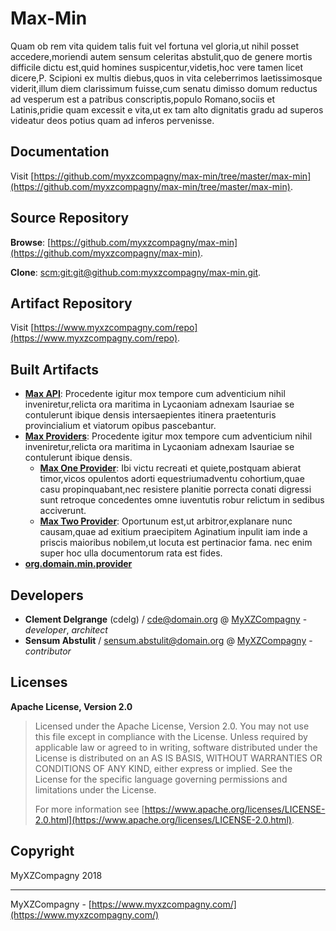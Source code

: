 # Max-Min

Quam ob rem vita quidem talis fuit vel fortuna vel gloria,ut nihil posset accedere,moriendi autem sensum celeritas abstulit,quo de genere mortis difficile dictu est,quid homines suspicentur,videtis,hoc vere tamen licet dicere,P. Scipioni ex multis diebus,quos in vita celeberrimos laetissimosque viderit,illum diem clarissimum fuisse,cum senatu dimisso domum reductus ad vesperum est a patribus conscriptis,populo Romano,sociis et Latinis,pridie quam excessit e vita,ut ex tam alto dignitatis gradu ad superos videatur deos potius quam ad inferos pervenisse.

## Documentation

Visit [https://github.com/myxzcompagny/max-min/tree/master/max-min](https://github.com/myxzcompagny/max-min/tree/master/max-min).

## Source Repository

**Browse**: [https://github.com/myxzcompagny/max-min](https://github.com/myxzcompagny/max-min).

**Clone**: [scm:git:git@github.com:myxzcompagny/max-min.git](scm:git:git@github.com:myxzcompagny/max-min.git).

## Artifact Repository

Visit [https://www.myxzcompagny.com/repo](https://www.myxzcompagny.com/repo).

## Built Artifacts

* [**Max API**](org.domain.max.api): Procedente igitur mox tempore cum adventicium nihil inveniretur,relicta ora maritima in Lycaoniam adnexam Isauriae se contulerunt ibique densis intersaepientes itinera praetenturis provincialium et viatorum opibus pascebantur.
* [**Max Providers**](org.domain.max): Procedente igitur mox tempore cum adventicium nihil inveniretur,relicta ora maritima in Lycaoniam adnexam Isauriae se contulerunt ibique densis.
  * [**Max One Provider**](org.domain.max/readme.one.provider.md): Ibi victu recreati et quiete,postquam abierat timor,vicos opulentos adorti equestriumadventu cohortium,quae casu propinquabant,nec resistere planitie porrecta conati digressi sunt retroque concedentes omne iuventutis robur relictum in sedibus acciverunt.
  * [**Max Two Provider**](org.domain.max/readme.two.provider.md): Oportunum est,ut arbitror,explanare nunc causam,quae ad exitium praecipitem Aginatium inpulit iam inde a priscis maioribus nobilem,ut locuta est pertinacior fama. nec enim super hoc ulla documentorum rata est fides.
* [**org.domain.min.provider**](org.domain.min.provider)

## Developers

* **Clement Delgrange** (cdelg) / [cde@domain.org](mailto:cde@domain.org) @ [MyXZCompagny](https://www.myxzcompagny.com/) - *developer*, *architect*
* **Sensum Abstulit** / [sensum.abstulit@domain.org](mailto:sensum.abstulit@domain.org) @ [MyXZCompagny](https://www.myxzcompagny.com/) - *contributor*

## Licenses

**Apache License, Version 2.0**
  > Licensed under the Apache License, Version 2.0. You may not use this file except in compliance with the License. Unless required by applicable law or agreed to in writing, software distributed under the License is distributed on an AS IS BASIS, WITHOUT WARRANTIES OR CONDITIONS OF ANY KIND, either express or implied. See the License for the specific language governing permissions and limitations under the License.
  >
  > For more information see [https://www.apache.org/licenses/LICENSE-2.0.html](https://www.apache.org/licenses/LICENSE-2.0.html).

## Copyright

MyXZCompagny 2018

---
MyXZCompagny - [https://www.myxzcompagny.com/](https://www.myxzcompagny.com/)